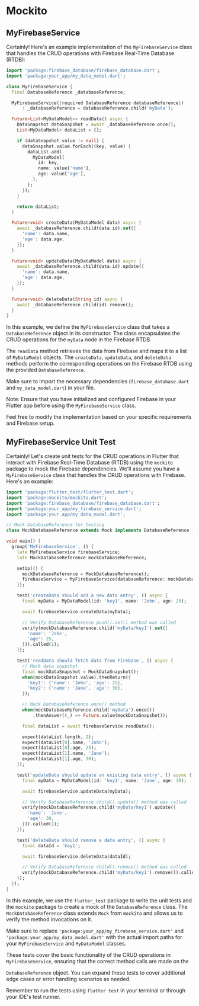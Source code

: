 # Mockito

## MyFirebaseService

Certainly! Here's an example implementation of the `MyFirebaseService` class that handles the CRUD operations with Firebase Real-Time Database (RTDB):

```dart
import 'package:firebase_database/firebase_database.dart';
import 'package:your_app/my_data_model.dart';

class MyFirebaseService {
  final DatabaseReference _databaseReference;

  MyFirebaseService({required DatabaseReference databaseReference})
      : _databaseReference = databaseReference.child('myData');

  Future<List<MyDataModel>> readData() async {
    DataSnapshot dataSnapshot = await _databaseReference.once();
    List<MyDataModel> dataList = [];

    if (dataSnapshot.value != null) {
      dataSnapshot.value.forEach((key, value) {
        dataList.add(
          MyDataModel(
            id: key,
            name: value['name'],
            age: value['age'],
          ),
        );
      });
    }

    return dataList;
  }

  Future<void> createData(MyDataModel data) async {
    await _databaseReference.child(data.id).set({
      'name': data.name,
      'age': data.age,
    });
  }

  Future<void> updateData(MyDataModel data) async {
    await _databaseReference.child(data.id).update({
      'name': data.name,
      'age': data.age,
    });
  }

  Future<void> deleteData(String id) async {
    await _databaseReference.child(id).remove();
  }
}
```

In this example, we define the `MyFirebaseService` class that takes a `DatabaseReference` object in its constructor. The class encapsulates the CRUD operations for the `myData` node in the Firebase RTDB.

The `readData` method retrieves the data from Firebase and maps it to a list of `MyDataModel` objects. The `createData`, `updateData`, and `deleteData` methods perform the corresponding operations on the Firebase RTDB using the provided `DatabaseReference`.

Make sure to import the necessary dependencies (`firebase_database.dart` and `my_data_model.dart`) in your file.

Note: Ensure that you have initialized and configured Firebase in your Flutter app before using the `MyFirebaseService` class.

Feel free to modify the implementation based on your specific requirements and Firebase setup.

## MyFirebaseService Unit Test

Certainly! Let's create unit tests for the CRUD operations in Flutter that interact with Firebase Real-Time Database (RTDB) using the `mockito` package to mock the Firebase dependencies. We'll assume you have a `MyFirebaseService` class that handles the CRUD operations with Firebase. Here's an example:

```dart
import 'package:flutter_test/flutter_test.dart';
import 'package:mockito/mockito.dart';
import 'package:firebase_database/firebase_database.dart';
import 'package:your_app/my_firebase_service.dart';
import 'package:your_app/my_data_model.dart';

// Mock DatabaseReference for testing
class MockDatabaseReference extends Mock implements DatabaseReference {}

void main() {
  group('MyFirebaseService', () {
    late MyFirebaseService firebaseService;
    late MockDatabaseReference mockDatabaseReference;

    setUp(() {
      mockDatabaseReference = MockDatabaseReference();
      firebaseService = MyFirebaseService(databaseReference: mockDatabaseReference);
    });

    test('createData should add a new data entry', () async {
      final myData = MyDataModel(id: 'key1', name: 'John', age: 25);

      await firebaseService.createData(myData);

      // Verify DatabaseReference push().set() method was called
      verify(mockDatabaseReference.child('myData/key1').set({
        'name': 'John',
        'age': 25,
      })).called(1);
    });

    test('readData should fetch data from Firebase', () async {
      // Mock data snapshot
      final mockDataSnapshot = MockDataSnapshot();
      when(mockDataSnapshot.value).thenReturn({
        'key1': {'name': 'John', 'age': 25},
        'key2': {'name': 'Jane', 'age': 30},
      });

      // Mock DatabaseReference once() method
      when(mockDatabaseReference.child('myData').once())
          .thenAnswer((_) => Future.value(mockDataSnapshot));

      final dataList = await firebaseService.readData();

      expect(dataList.length, 2);
      expect(dataList[0].name, 'John');
      expect(dataList[0].age, 25);
      expect(dataList[1].name, 'Jane');
      expect(dataList[1].age, 30);
    });

    test('updateData should update an existing data entry', () async {
      final myData = MyDataModel(id: 'key1', name: 'Jane', age: 30);

      await firebaseService.updateData(myData);

      // Verify DatabaseReference child().update() method was called
      verify(mockDatabaseReference.child('myData/key1').update({
        'name': 'Jane',
        'age': 30,
      })).called(1);
    });

    test('deleteData should remove a data entry', () async {
      final dataId = 'key1';

      await firebaseService.deleteData(dataId);

      // Verify DatabaseReference child().remove() method was called
      verify(mockDatabaseReference.child('myData/key1').remove()).called(1);
    });
  });
}
```

In this example, we use the `flutter_test` package to write the unit tests and the `mockito` package to create a mock of the `DatabaseReference` class. The `MockDatabaseReference` class extends `Mock` from `mockito` and allows us to verify the method invocations on it.

Make sure to replace `'package:your_app/my_firebase_service.dart'` and `'package:your_app/my_data_model.dart'` with the actual import paths for your `MyFirebaseService` and `MyDataModel` classes.

These tests cover the basic functionality of the CRUD operations in `MyFirebaseService`, ensuring that the correct method calls are made on the

 `DatabaseReference` object. You can expand these tests to cover additional edge cases or error handling scenarios as needed.

Remember to run the tests using `flutter test` in your terminal or through your IDE's test runner.
